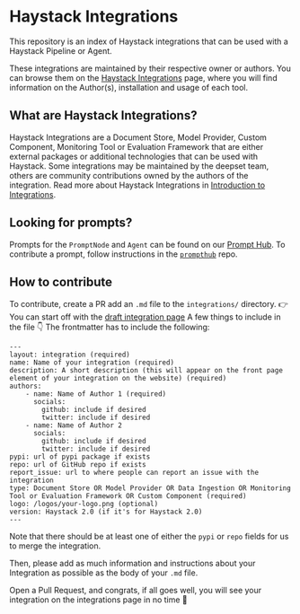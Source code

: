 # Haystack Integrations

This repository is an index of Haystack integrations that can be used with a Haystack Pipeline or Agent.

These integrations are maintained by their respective owner or authors. You can browse them on the [Haystack Integrations](https://haystack.deepset.ai/integrations) page, where you will find information on the Author(s), installation and usage of each tool.

## What are Haystack Integrations?

Haystack Integrations are a Document Store, Model Provider, Custom Component, Monitoring Tool or Evaluation Framework that are either external packages or additional technologies that can be used with Haystack. Some integrations may be maintained by the deepset team, others are community contributions owned by the authors of the integration. Read more about Haystack Integrations in [Introduction to Integrations](https://docs.haystack.deepset.ai/v2.0/docs/integrations).

## Looking for prompts?

Prompts for the `PromptNode` and `Agent` can be found on our [Prompt Hub](https://prompthub.deepset.ai).
To contribute a prompt, follow instructions in the [`prompthub`](https://github.com/deepset-ai/prompthub) repo.

## How to contribute
To contribute, create a PR add an `.md` file to the `integrations/` directory.
👉 You can start off with the [draft integration page](https://github.com/deepset-ai/haystack-integrations/blob/main/draft-integration.md)
A few things to include in the file 👇
The frontmatter has to include the following:
```
---
layout: integration (required)
name: Name of your integration (required)
description: A short description (this will appear on the front page element of your integration on the website) (required)
authors:
    - name: Name of Author 1 (required)
      socials:
        github: include if desired
        twitter: include if desired
    - name: Name of Author 2
      socials:
        github: include if desired
        twitter: include if desired
pypi: url of pypi package if exists
repo: url of GitHub repo if exists
report_issue: url to where people can report an issue with the integration 
type: Document Store OR Model Provider OR Data Ingestion OR Monitoring Tool or Evaluation Framework OR Custom Component (required)
logo: /logos/your-logo.png (optional)
version: Haystack 2.0 (if it's for Haystack 2.0)
---
```
Note that there should be at least one of either the `pypi` or `repo` fields for us to merge the integration.

Then, please add as much information and instructions about your Integration as possible as the body of your `.md` file.

Open a Pull Request, and congrats, if all goes well, you will see your integration on the integrations page in no time 🥳
